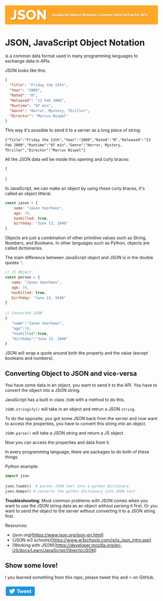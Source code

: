 ![json data format header](json.png)
# JSON, JavaScript Object Notation

is a common data format used in many programming languages to exchange data in APIs.

JSON looks like this:

```json
{
  "Title": "Friday the 13th",
  "Year": "2009",
  "Rated": "R",
  "Released": "13 Feb 2009",
  "Runtime": "97 min",
  "Genre": "Horror, Mystery, Thriller",
  "Director": "Marcus Nispel"
}
```
This way it's possible to send it to a server as a long piece of string:

`{"Title":"Friday the 13th","Year":"2009","Rated":"R","Released":"13 Feb 2009","Runtime":"97 min","Genre":"Horror, Mystery, Thriller","Director":"Marcus Nispel"}`

All the JSON data will be inside this opening and curly braces:

```json
{

}
```
In JavaScript, we can make an object by using these curly braces, it's called an object litteral.

```js
const jason = {
    name: "Jason Voorhees",
    age: 74,
    hasKilled: true,
    birthday: "June 13, 1946"
}
```
Objects are just a combination of other primitive values such as String, Numbers, and Booleans. In other languages such as Python, objects are called dictionaries.

The main difference between JavaScript object and JSON is in the double quotes `"`.

```js
// JS Object:
const person = {
   name: "Jason Voorhees",
   age: 74,
   hasKilled: true,
   birthday: "June 13, 1946"
}

// Converted JSON
{
   "name":"Jason Voorhees",
   "age":74,
   "hasKilled":true,
   "birthday":"June 13, 1946"
}
```
JSON will wrap a quote around both the property and the value (except booleans and numbers).

## Converting Object to JSON and vice-versa

You have some data in an object, you want to send it to the API. You have to convert the object into a JSON string.

JavaScript has a built in class `JSON` with a method to do this. 

`JSON.stringify()` will take in an object and retrun a JSON `string`.

To do the opposite, you got some JSON back from the server and now want to access the properties, you have to convert this string into an object.

`JSON.parse()` will take a JSON string and return a JS object.

Now you can access the properties and data from it.

In every programming language, there are packages to do both of these things.

Python example:

```python
import json

json.loads()  # parses JSON text into a python dictionary.
json.dumps() # converts the python dictionary into JSON text.
```

**Troubleshooting**: Most common problems with JSON comes when you want to use the JSON string data as an object without parsing it first. Or you want to send the object to the server without converting it to a JSON string first.

Resources:

- (json.org)[https://www.json.org/json-en.html]
- (JSON w3 schools)[https://www.w3schools.com/js/js_json_intro.asp]
- (Working with JSON)[https://developer.mozilla.org/en-US/docs/Learn/JavaScript/Objects/JSON]

## Show some love!

I you learned something from this repo, please tweet this and ⭐ on GitHub.

[![tweet](tweet.png)](https://twitter.com/intent/tweet?url=https://github.com/tamalweb/json&text=JSON%20explained%20in%20simple%20terms%20via%20@tamalweb)
